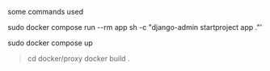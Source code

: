 some commands used

sudo docker compose run --rm app sh -c "django-admin startproject app ."'

sudo docker compose up

> cd docker/proxy
> docker build .

